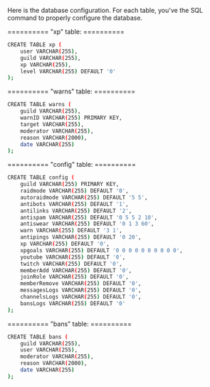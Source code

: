 Here is the database configuration.
For each table, you've the SQL command to properly configure the database.

========== "xp" table: ==========
``` sh
CREATE TABLE xp (
    user VARCHAR(255),
    guild VARCHAR(255),
    xp VARCHAR(255),
    level VARCHAR(255) DEFAULT '0'
);
```

========== "warns" table: ==========
``` sh
CREATE TABLE warns (
    guild VARCHAR(255),
    warnID VARCHAR(255) PRIMARY KEY,
    target VARCHAR(255),
    moderator VARCHAR(255),
    reason VARCHAR(2000),
    date VARCHAR(255)
);
```

========== "config" table: ==========
``` sh
CREATE TABLE config (
    guild VARCHAR(255) PRIMARY KEY,
    raidmode VARCHAR(255) DEFAULT '0',
    autoraidmode VARCHAR(255) DEFAULT '5 5',
    antibots VARCHAR(255) DEFAULT '1',
    antilinks VARCHAR(255) DEFAULT '2',
    antispam VARCHAR(255) DEFAULT '0 5 5 2 10',
    antiswear VARCHAR(255) DEFAULT '0 1 3 60',
    warn VARCHAR(255) DEFAULT '3 1',
    antipings VARCHAR(255) DEFAULT '0 20',
    xp VARCHAR(255) DEFAULT '0',
    xpgoals VARCHAR(255) DEFAULT '0 0 0 0 0 0 0 0 0 0',
    youtube VARCHAR(255) DEFAULT '0',
    twitch VARCHAR(255) DEFAULT '0',
    memberAdd VARCHAR(255) DEFAULT '0',
    joinRole VARCHAR(255) DEFAULT '0',
    memberRemove VARCHAR(255) DEFAULT '0',
    messagesLogs VARCHAR(255) DEFAULT '0',
    channelsLogs VARCHAR(255) DEFAULT '0',
    bansLogs VARCHAR(255) DEFAULT '0'
);
```

========== "bans" table: ==========
``` sh
CREATE TABLE bans (
    guild VARCHAR(255),
    user VARCHAR(255),
    moderator VARCHAR(255),
    reason VARCHAR(2000),
    date VARCHAR(255)
);
```